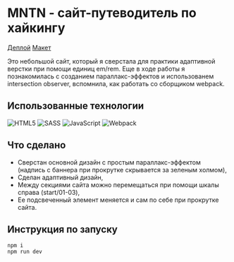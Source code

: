 # MNTN - сайт-путеводитель по хайкингу  

[Деплой](https://edelsid.github.io/mntn/)
[Макет](https://www.figma.com/design/QbwdN388rbZeolob6d9kQO/MNTN---Landing-Page-(Community)?node-id=0-1&p=f&t=P9ygBnDCAjknm5Fp-0)

Это небольшой сайт, который я сверстала для практики адаптивной верстки при помощи единиц em/rem. Еще в ходе работы я познакомилась с созданием параллакс-эффектов и использованем intersection observer, вспомнила, как работать со сборщиком webpack.

## Использованные технологии

![HTML5](https://img.shields.io/badge/html5-%23E34F26.svg?style=for-the-badge&logo=html5&logoColor=white) ![SASS](https://img.shields.io/badge/SASS-hotpink.svg?style=for-the-badge&logo=SASS&logoColor=white) ![JavaScript](https://img.shields.io/badge/javascript-%23323330.svg?style=for-the-badge&logo=javascript&logoColor=%23F7DF1E) ![Webpack](https://img.shields.io/badge/webpack-%238DD6F9.svg?style=for-the-badge&logo=webpack&logoColor=black)

## Что сделано
- Сверстан основной дизайн с простым параллакс-эффектом (надпись с баннера при прокрутке скрывается за зеленым холмом),
- Сделан адаптивный дизайн,
- Между секциями сайта можно перемещаться при помощи шкалы справа (start/01-03),
- Ее подсвеченный элемент меняется и сам по себе при прокрутке сайта.

## Инструкция по запуску
```
npm i
npm run dev
```